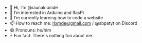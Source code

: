 - 👋 Hi, I’m @raunaklumde
- 👀 I’m interested in Arduino and RasPi
- 🌱 I’m currently learning how to code a website
- 📫 How to reach me: rlxmde@gmail.com / @sbpatyt on Discord
- 😄 Pronouns: he/him
- ⚡ Fun fact: There's nothing fun about me.
